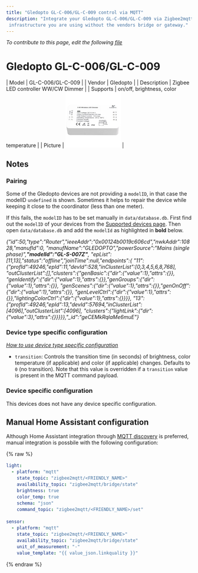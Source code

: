 ```yaml
---
title: "Gledopto GL-C-006/GL-C-009 control via MQTT"
description: "Integrate your Gledopto GL-C-006/GL-C-009 via Zigbee2mqtt with whatever smart home
 infrastructure you are using without the vendors bridge or gateway."
---
```


*To contribute to this page, edit the following
[file](https://github.com/Koenkk/zigbee2mqtt.io/blob/master/docs/devices/GL-C-006/GL-C-009.md)*

# Gledopto GL-C-006/GL-C-009

| Model | GL-C-006/GL-C-009  |
| Vendor  | Gledopto  |
| Description | Zigbee LED controller WW/CW Dimmer |
| Supports | on/off, brightness, color temperature |
| Picture | ![Gledopto GL-C-006/GL-C-009](../images/devices/GL-C-006-GL-C-009.jpg) |

## Notes


### Pairing
Some of the Gledopto devices are not providing a `modelID`, in that case the modelID `undefined` is shown.
Sometimes it helps to repair the device while keeping it close to the coordinator (less than one meter).

If this fails, the `modelID` has to be set manually in `data/database.db`.
First find out the `modelID` of your devices from
the [Supported devices page](../information/supported_devices.md).
Then open `data/database.db` and add the `modelId` as highlighted in **bold** below.

*{"id":50,"type":"Router","ieeeAddr":"0x00124b0019c606cd","nwkAddr":10828,"manufId":0,
"manufName":"GLEDOPTO","powerSource":"Mains (single phase)",**"modelId":"GL-S-007Z"**,
"epList":[11,13],"status":"offline","joinTime":null,"endpoints":{
"11":{"profId":49246,"epId":11,"devId":528,"inClusterList":[0,3,4,5,6,8,768],
"outClusterList":[],"clusters":{"genBasic":{"dir":{"value":1},"attrs":{}},
"genIdentify":{"dir":{"value":1},"attrs":{}},"genGroups":{"dir":{"value":1},"attrs":{}},
"genScenes":{"dir":{"value":1},"attrs":{}},"genOnOff":{"dir":{"value":1},"attrs":{}},
"genLevelCtrl":{"dir":{"value":1},"attrs":{}},"lightingColorCtrl":{"dir":{"value":1},"attrs":{}}}},
"13":{"profId":49246,"epId":13,"devId":57694,"inClusterList":[4096],"outClusterList":[4096],
"clusters":{"lightLink":{"dir":{"value":3},"attrs":{}}}}},"_id":"geCEMkRqlaMe6muE"}*


### Device type specific configuration
*[How to use device type specific configuration](../configuration/device_specific_configuration.md)*


* `transition`: Controls the transition time (in seconds) of brightness,
color temperature (if applicable) and color (if applicable) changes. Defaults to `0` (no transition).
Note that this value is overridden if a `transition` value is present in the MQTT command payload.


### Device specific configuration
This devices does not have any device specific configuration.


## Manual Home Assistant configuration
Although Home Assistant integration through [MQTT discovery](../integration/home_assistant) is preferred,
manual integration is possbile with the following configuration:


{% raw %}
```yaml
light:
  - platform: "mqtt"
    state_topic: "zigbee2mqtt/<FRIENDLY_NAME>"
    availability_topic: "zigbee2mqtt/bridge/state"
    brightness: true
    color_temp: true
    schema: "json"
    command_topic: "zigbee2mqtt/<FRIENDLY_NAME>/set"

sensor:
  - platform: "mqtt"
    state_topic: "zigbee2mqtt/<FRIENDLY_NAME>"
    availability_topic: "zigbee2mqtt/bridge/state"
    unit_of_measurement: "-"
    value_template: "{{ value_json.linkquality }}"
```
{% endraw %}


